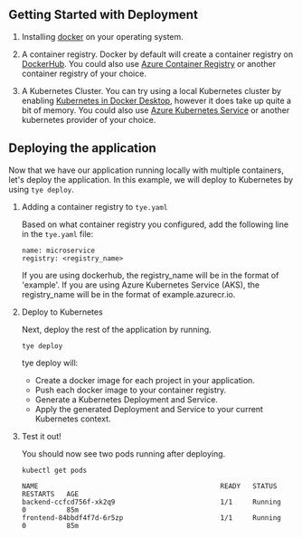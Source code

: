 
## Getting Started with Deployment

1. Installing [docker](https://docs.docker.com/install/) on your operating system.

1. A container registry. Docker by default will create a container registry on [DockerHub](https://hub.docker.com/). You could also use [Azure Container Registry](https://docs.microsoft.com/en-us/azure/aks/tutorial-kubernetes-prepare-acr) or another container registry of your choice.

1. A Kubernetes Cluster. You can try using a local Kubernetes cluster by enabling [Kubernetes in Docker Desktop](https://www.docker.com/blog/docker-windows-desktop-now-kubernetes/), however it does take up quite a bit of memory. You could also use [Azure Kubernetes Service](https://docs.microsoft.com/en-us/azure/aks/tutorial-kubernetes-deploy-cluster) or another kubernetes provider of your choice.

## Deploying the application

Now that we have our application running locally with multiple containers, let's deploy the application. In this example, we will deploy to Kubernetes by using `tye deploy`.

1. Adding a container registry to `tye.yaml`

    Based on what container registry you configured, add the following line in the `tye.yaml` file:

    ```
    name: microservice
    registry: <registry_name>
    ```

    If you are using dockerhub, the registry_name will be in the format of 'example'. If you are using Azure Kubernetes Service (AKS), the registry_name will be in the format of example.azurecr.io.

1. Deploy to Kubernetes

    Next, deploy the rest of the application by running.

    ```
    tye deploy
    ```

    tye deploy will:

    - Create a docker image for each project in your application.
    - Push each docker image to your container registry.
    - Generate a Kubernetes Deployment and Service.
    - Apply the generated Deployment and Service to your current Kubernetes context.

1. Test it out!

    You should now see two pods running after deploying.

    ```
    kubectl get pods
    ```

    ```
    NAME                                             READY   STATUS    RESTARTS   AGE
    backend-ccfcd756f-xk2q9                          1/1     Running   0          85m
    frontend-84bbdf4f7d-6r5zp                        1/1     Running   0          85m
    ```
